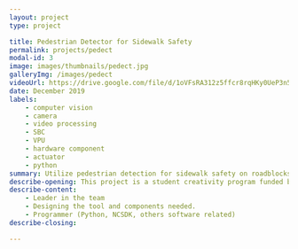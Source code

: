 ```yaml
---
layout: project
type: project

title: Pedestrian Detector for Sidewalk Safety
permalink: projects/pedect
modal-id: 3
image: images/thumbnails/pedect.jpg
galleryImg: /images/pedect
videoUrl: https://drive.google.com/file/d/1oVFsRA312z5ffcr8rqHKy0UeP3n5KrYM/preview?resourcekey=null
date: December 2019
labels:
    - computer vision
    - camera
    - video processing
    - SBC
    - VPU
    - hardware component
    - actuator
    - python
summary: Utilize pedestrian detection for sidewalk safety on roadblocks using realtime video processing.
describe-opening: This project is a student creativity program funded by DIKTI (PKM) by submitting a proposal and an obligation to make a final report. It is a road block like tool on a pedestrian path that utilizes object detection using a camera (Raspberry Pi 3 + Intel Movidius 2) which functions to prevent others than pedestrians and cyclists from entering the area. This is a professional project done by 3 people and the work I did
describe-content:
    - Leader in the team
    - Designing the tool and components needed.
    - Programmer (Python, NCSDK, others software related)
describe-closing:

---
```

